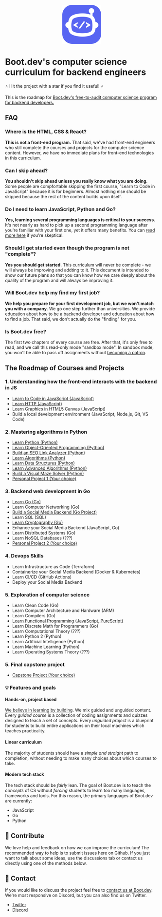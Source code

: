 <p align="center">
  <img width="128" src="logo.png">
</p>

# Boot.dev's computer science curriculum for backend engineers

⭐ Hit the project with a star if you find it useful! ⭐

This is the roadmap for [Boot.dev's free-to-audit computer science program for backend developers.](https://boot.dev)

## FAQ

### Where is the HTML, CSS & React?

**This is not a front-end program.** That said, we've had front-end engineers who still complete the courses and projects for the computer science content. However, we have no immediate plans for front-end technologies in this curriculum.

### Can I skip ahead?

**You shouldn't skip ahead unless you really know what you are doing**. Some people are compfortable skipping the first course, "Learn to Code in JavaScript" because it is for beginners. Almost nothing else should be skipped because the rest of the content builds upon itself.

### Do I need to learn JavaScript, Python and Go?

**Yes, learning several programming languages is critical to your success.** It's not nearly as hard to pick up a second programming language after you're familiar with your first one, yet it offers many benefits. You can [read more here](https://blog.boot.dev/education/learn-multiple-programming-languages) if you're skeptical.

### Should I get started even though the program is not "complete"?

**Yes you should get started.** This curriculum will never be complete - we will always be improving and addting to it. This document is intended to show our future plans so that you can know how we care deeply about the quality of the program and will always be improving it.

### Will Boot.dev help my find my first job?

**We help you prepare for your first development job, but we won't match you with a company**. We go one step further than universities. We provide education about how to be a backend developer and education about how to find a job. That said, we don't actually do the "finding" for you.

### Is Boot.dev free?

The first two chapters of every course are free. After that, it's only free to read, and we call this read-only mode "sandbox mode". In sandbox mode, you won't be able to pass off assignments without [becoming a patron](https://boot.dev/pricing).

## The Roadmap of Courses and Projects

### 1. Understanding how the front-end interacts with the backend in JS

* [Learn to Code in JavaScript (JavaScript)](https://boot.dev/learn/learn-code-javascript)
* [Learn HTTP (JavaScript)](https://boot.dev/learn/learn-http)
* [Learn Graphics in HTML5 Canvas (JavaScript)](https://boot.dev/learn/learn-graphics-html5-canvas)
* Build a local development environment (JavaScript, Node.js, Git, VS Code)

### 2. Mastering algorithms in Python

* [Learn Python (Python)](https://boot.dev/learn/learn-python)
* [Learn Object-Oriented Programming (Python)](https://boot.dev/learn/learn-object-oriented-programming)
* [Build an SEO Link Analyzer (Python)](https://boot.dev/project/59fbb2aa-7d67-4e88-bac8-42f49798a9f5/4a7010c1-e7d3-4cc5-9b1b-d1f4e9f9ce81)
* [Learn Algorithms (Python)](https://boot.dev/learn/learn-algorithms)
* [Learn Data Structures (Python)](https://boot.dev/learn/learn-data-structures)
* [Learn Advanced Algorithms (Python)](https://boot.dev/learn/learn-advanced-algorithms)
* [Build a Visual Maze Solver (Python)](https://boot.dev/project/2b266bb4-2262-49c0-b6d1-75cd8c5e8be8/5b463508-3371-4df9-8a5c-228431af21b9)
* [Personal Project 1 (Your choice)](https://boot.dev/build/personal-project-1)

### 3. Backend web development in Go

* [Learn Go (Go)](https://boot.dev/learn/learn-golang)
* Learn Computer Networking (Go)
* [Build a Social Media Backend (Go Project)](https://boot.dev/project/709a2e74-eb45-46ea-ac26-4b8e6a3ce3e6/e367dd21-a96b-4f45-bccc-89349283c87c)
* Learn SQL (SQL)
* [Learn Cryptography (Go)](https://boot.dev/learn/learn-cryptography)
* Enhance your Social Media Backend (JavaScript, Go)
* Learn Distributed Systems (Go)
* Learn NoSQL Databases (???)
* [Personal Project 2 (Your choice)](https://boot.dev/build/personal-project-2)

### 4. Devops Skills

* Learn Infrastructure as Code (Terraform)
* Containerize your Social Media Backend (Docker & Kubernetes)
* Learn CI/CD (GitHub Actions)
* Deploy your Social Media Backend

### 5. Exploration of computer science

* Learn Clean Code (Go)
* Learn Computer Architecture and Hardware (ARM)
* Learn Compilers (Go)
* [Learn Functional Programming (JavaScript, PureScript)](https://boot.dev/learn/learn-functional-programming)
* Learn Discrete Math for Programmers (Go)
* Learn Computational Theory (???)
* Learn Python 2 (Python)
* Learn Artificial Intelligence (Python)
* Learn Machine Learning (Python)
* Learn Operating Systems Theory (???)

### 5. Final capstone project

* [Capstone Project (Your choice)](https://boot.dev/build/capstone-project)

### 💡 Features and goals

#### Hands-on, project based

[We believe in learning by building](https://blog.boot.dev/about). We mix guided and unguided content. Every *guided course* is a collection of coding assignments and quizzes designed to teach a set of concepts. Every *unguided project* is a blueprint for students to build entire applications on their local machines which teaches practicality.

#### Linear curriculum

The majority of students should have a *simple and straight* path to completion, without needing to make many choices about which courses to take.

#### Modern tech stack

The tech stack should be *fairly* lean. The goal of Boot.dev is to teach the *concepts* of CS without *forcing* students to learn too many languages, frameworks and tools. For this reason, the primary languages of Boot.dev are currently:

* JavaScript
* Go
* Python

## 👏 Contribute

We love help and feedback on how we can improve the curriculum! The recommended way to help is to submit issues here on Github. If you just want to talk about some ideas, use the discussions tab or contact us directly using one of the methods below.

## 💬 Contact

If you would like to discuss the project feel free to [contact us at Boot.dev](https://blog.boot.dev/contact/). We're most responsive on Discord, but you can also find us on Twitter.

* [Twitter](https://twitter.com/bootdotdev)
* [Discord](https://discord.gg/EEkFwbv)
